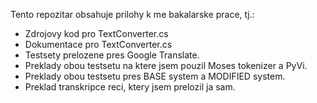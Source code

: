 Tento repozitar obsahuje prilohy k me bakalarske prace, tj.:
- Zdrojovy kod pro TextConverter.cs
- Dokumentace pro TextConverter.cs
- Testsety prelozene pres Google Translate.
- Preklady obou testsetu na ktere jsem pouzil Moses tokenizer a PyVi.
- Preklady obou testsetu pres BASE system a MODIFIED system.
- Preklad transkripce reci, ktery jsem prelozil ja sam.
